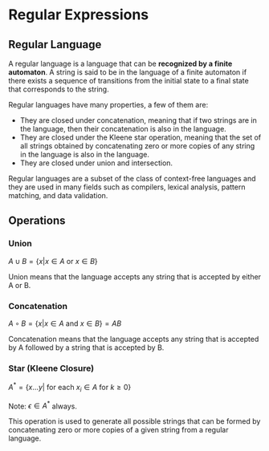 # Regular Expressions

## Regular Language

A regular language is a language that can be **recognized by a finite automaton**.
A string is said to be in the language of a finite automaton if there exists a sequence of transitions from the initial state to a final state that corresponds to the string.

Regular languages have many properties, a few of them are:

- They are closed under concatenation, meaning that if two strings are in the language, then their concatenation is also in the language.
- They are closed under the Kleene star operation, meaning that the set of all strings obtained by concatenating zero or more copies of any string in the language is also in the language.
- They are closed under union and intersection.

Regular languages are a subset of the class of context-free languages and they are used in many fields such as compilers, lexical analysis, pattern matching, and data validation.

## Operations

### Union

$A \cup B = \{x | x \in A \text{ or } x \in B\}$

Union means that the language accepts any string that is accepted by either A or B.

### Concatenation

$A \circ B = \{x | x \in A \text{ and } x \in B\} = AB$

Concatenation means that the language accepts any string that is accepted by A followed by a string that is accepted by B.

### Star (Kleene Closure)

$A^*= \{x \dots y | \text{ for each } x_i \in A \text{ for } k \ge 0\}$

Note: $\epsilon \in A^*$ always.

This operation is used to generate all possible strings that can be formed by concatenating zero or more copies of a given string from a regular language.
